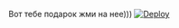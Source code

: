 Вот тебе подарок жми на нее)))
[![Deploy](https://www.herokucdn.com/deploy/button.svg)](https://heroku.com/deploy)
